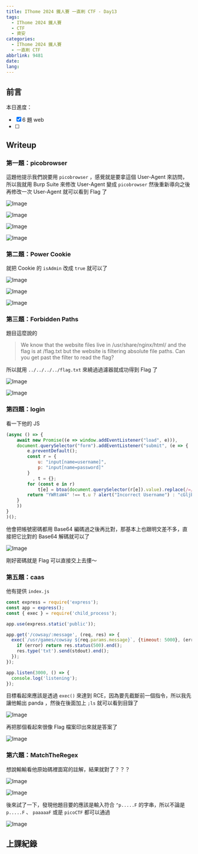 ```yaml
---
title: IThome 2024 鐵人賽 一直刷 CTF - Day13
tags:
  - IThome 2024 鐵人賽
  - CTF
  - 資安
categories:
  - IThome 2024 鐵人賽
  - 一直刷 CTF
abbrlink: 9481
date: 
lang:
---
```


## 前言

本日進度：

- [x] 6 題 web
- [ ]

<!--more-->

## Writeup

### 第一題：picobrowser

這題他提示我們說要用 `picobrowser` ，感覺就是要拿這個 User-Agent 來訪問，所以我就用 Burp Suite 來修改 User-Agent 變成 `picobrowser` 然後重新導向之後再修改一次 User-Agent 就可以看到 Flag 了

![Image](https://i.imgur.com/Ph7s6h3.png)

![Image](https://i.imgur.com/TaDeNKd.png)

![Image](https://i.imgur.com/U7BbJV8.png)

![Image](https://i.imgur.com/sLnXX1V.png)

### 第二題：Power Cookie

就把 Cookie 的 `isAdmin` 改成 `true` 就可以了

![Image](https://i.imgur.com/sr9ZQAI.png)

![Image](https://i.imgur.com/qHFDuj0.png)

![Image](https://i.imgur.com/ofdZtdn.png)

### 第三題：Forbidden Paths

題目這麼說的

> We know that the website files live in /usr/share/nginx/html/ and the flag is at /flag.txt but the website is filtering absolute file paths. Can you get past the filter to read the flag?

所以就用 `../../../../flag.txt` 來繞過過濾器就成功得到 Flag 了

![Image](https://i.imgur.com/45hjM9z.png)

![Image](https://i.imgur.com/4cS6bZK.png)

### 第四題：login

看一下他的 JS 

```javascript
(async () => {
    await new Promise((e => window.addEventListener("load", e))),
    document.querySelector("form").addEventListener("submit", (e => {
        e.preventDefault();
        const r = {
            u: "input[name=username]",
            p: "input[name=password]"
        }
          , t = {};
        for (const e in r)
            t[e] = btoa(document.querySelector(r[e]).value).replace(/=/g, "");
        return "YWRtaW4" !== t.u ? alert("Incorrect Username") : "cGljb0NURns1M3J2M3JfNTNydjNyXzUzcnYzcl81M3J2M3JfNTNydjNyfQ" !== t.p ? alert("Incorrect Password") : void alert(`Correct Password! Your flag is ${atob(t.p)}.`)
    }
    ))
}
)();
```

他會把帳號密碼都用 Base64 編碼過之後再比對，那基本上也跟明文差不多，直接把它比對的 Base64 解碼就可以了

![Image](https://i.imgur.com/MCAgkJP.png)

剛好密碼就是 Flag 可以直接交上去摟～

### 第五題：caas

他有提供 `index.js`

```javascript
const express = require('express');
const app = express();
const { exec } = require('child_process');

app.use(express.static('public'));

app.get('/cowsay/:message', (req, res) => {
  exec(`/usr/games/cowsay ${req.params.message}`, {timeout: 5000}, (error, stdout) => {
    if (error) return res.status(500).end();
    res.type('txt').send(stdout).end();
  });
});

app.listen(3000, () => {
  console.log('listening');
});
```

目標看起來應該是透過 `exec()` 來達到 RCE，因為要先截斷前一個指令，所以我先讓他輸出 panda ，然後在後面加上 `;ls` 就可以看到目錄了

![Image](https://i.imgur.com/DI9ojUp.png)

再把那個看起來很像 Flag 檔案印出來就是答案了

![Image](https://i.imgur.com/DWd0S1E.png)

### 第六題：MatchTheRegex

想說輸輸看他原始碼裡面寫的註解，結果就對了？？？

![Image](https://i.imgur.com/0Bw94jP.png)

![Image](https://i.imgur.com/ya3HMRq.png)

後來試了一下，發現他題目要的應該是輸入符合 `^p.....F` 的字串，所以不論是 `p.....F` 、 `paaaaaF` 或是 `picoCTF` 都可以通過

![Image](https://i.imgur.com/tYqA5oY.png)

## 上課紀錄
